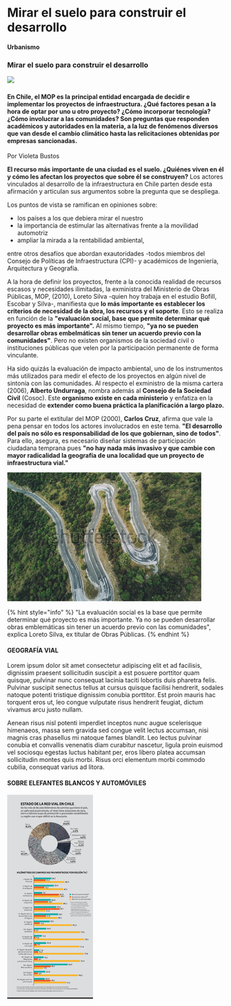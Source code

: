 # Mirar el suelo para construir el desarrollo

#### Urbanismo

### Mirar el suelo para construir el desarrollo

![](../../.gitbook/assets/highway-2025863.jpg)

#### En Chile, el MOP es la principal entidad encargada de decidir e implementar los proyectos de infraestructura. ¿Qué factores pesan a la hora de optar por uno u otro proyecto? ¿Cómo incorporar tecnología? ¿Cómo involucrar a las comunidades? Son preguntas que responden académicos y autoridades en la materia, a la luz de fenómenos diversos que van desde el cambio climático hasta las relicitaciones obtenidas por empresas sancionadas.

Por Violeta Bustos

**El recurso más importante de una ciudad es el suelo. ¿Quiénes viven en él y cómo les afectan los proyectos que sobre él se construyen?** Los actores vinculados al desarrollo de la infraestructura en Chile parten desde esta afirmación y articulan sus argumentos sobre la pregunta que se despliega. 

Los puntos de vista se ramifican en opiniones sobre:

* los países a los que debiera mirar el nuestro
* la importancia de estimular las alternativas frente a la movilidad automotriz
* ampliar la mirada a la rentabilidad ambiental,

entre otros desafíos que abordan exautoridades -todos miembros del Consejo de Políticas de Infraestructura \(CPI\)- y académicos de Ingeniería, Arquitectura y Geografía.

A la hora de definir los proyectos, frente a la conocida realidad de recursos escasos y necesidades ilimitadas, la exministra del Ministerio de Obras Públicas, MOP, \(2010\), Loreto Silva -quien hoy trabaja en el estudio Bofill, Escobar y Silva-, manifiesta que **lo más importante es establecer los criterios de necesidad de la obra, los recursos y el soporte**. Esto se realiza en función de la **"evaluación social, base que permite determinar qué proyecto es más importante".** Al mismo tiempo, **"ya no se pueden desarrollar obras embelmáticas sin tener un acuerdo previo con la comunidades"**. Pero no existen organismos de la sociedad civil o instituciones públicas que velen por la participación permanente de forma vinculante.

Ha sido quizás la evaluación de impacto ambiental, uno de los instrumentos más utilizados para medir el efecto de los proyectos en algún nivel de sintonía con las comunidades. Al respecto el exministro de la misma cartera \(2006\), **Alberto Undurraga**, nombra además al **Consejo de la Sociedad Civil** \(Cosoc\). Este **organismo existe en cada ministerio** y enfatiza en la necesidad de **extender como buena práctica la planificación a largo plazo.**

Por su parte el extitular del MOP \(2000\), **Carlos Cruz**, afirma que vale la pena pensar en todos los actores involucrados en este tema. **"El desarrollo del país no sólo es responsabilidad de los que gobiernan, sino de todos"**. Para ello, asegura, es necesario diseñar sistemas de participación ciudadana temprana pues **"no hay nada más invasivo y que cambie con mayor radicalidad la geografía de una localidad que un proyecto de infraestructura vial."**

![REFERENTES INTERNACIONALES: De norte a sur Chile observa la experiencia de diversos pa&#xED;ses para mejorar sus obras. En cuanto al centro-sur, ponemos los ojos en Nueva Zelandia por el &#xE1;rea forestal, la pesca y el desarrollo arm&#xF3;nico con los pueblos originarios.](../../.gitbook/assets/carretera-nz.png)

{% hint style="info" %}
"La evaluación social es la base que permite determinar qué proyecto es más importante. Ya no se pueden desarrollar obras emblemáticas sin tener un acuerdo previo con las comunidades", explica Loreto Silva, ex titular de Obras Públicas.
{% endhint %}

#### GEOGRAFÍA VIAL

Lorem ipsum dolor sit amet consectetur adipiscing elit et ad facilisis, dignissim praesent sollicitudin suscipit a est posuere porttitor quam quisque, pulvinar nunc consequat lacinia taciti lobortis duis pharetra felis. Pulvinar suscipit senectus tellus at cursus quisque facilisi hendrerit, sodales natoque potenti tristique dignissim conubia porttitor. Est proin mauris hac torquent eros ut, leo congue vulputate risus hendrerit feugiat, dictum vivamus arcu justo nullam.

Aenean risus nisl potenti imperdiet inceptos nunc augue scelerisque himenaeos, massa sem gravida sed congue velit lectus accumsan, nisi magnis cras phasellus mi natoque fames blandit. Leo lectus pulvinar conubia et convallis venenatis diam curabitur nascetur, ligula proin euismod vel sociosqu egestas luctus habitant per, eros libero platea accumsan sollicitudin montes quis morbi. Risus orci elementum morbi commodo cubilia, consequat varius ad litora.

#### SOBRE ELEFANTES BLANCOS Y AUTOMÓVILES

![](../../.gitbook/assets/estado-red-vial.png)


